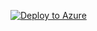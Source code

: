[![Deploy to Azure](https://aka.ms/deploytoazurebutton)](https%3A%2F%2Fraw.githubusercontent.com%2Ftheseha%2FMicrosoft-Defender-for-Cloud%2Fmain%2FLabs%2FFiles%2Flabdeploy.json)
